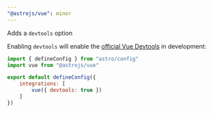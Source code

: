 ```yaml
---
"@astrojs/vue": minor
---
```


Adds a `devtools` option

Enabling `devtools` will enable the [official Vue Devtools](https://github.com/vuejs/devtools-next) in development:

```js
import { defineConfig } from "astro/config"
import vue from "@astrojs/vue"

export default defineConfig({
    integrations: [
        vue({ devtools: true })
    ]
})
```